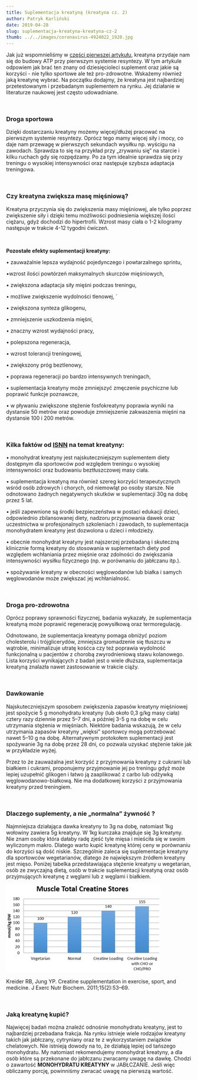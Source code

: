 ```yaml
---
title: Suplementacja kreatyną (kreatyna cz. 2)
author: Patryk Karliński
date: 2019-04-28
slug: suplementacja-kreatyna-kreatyna-cz-2
thumb: ../../images/coronavirus-4924022_1920.jpg
---
```


Jak już wspomnieliśmy w [części pierwszej artykułu](https://zachlorowani.pl/energia-atp-po-co-nam-kreatyna-cz-1/), kreatyna przydaje nam się do budowy ATP przy pierwszym systemie resyntezy. W tym artykule odpowiem jak brać ten znany od dziesięcioleci suplement oraz jakie są korzyści - nie tylko sportowe ale też pro-zdrowotne. Wskażemy również jaką kreatynę wybrać. Na początku dodajmy, że kreatyna jest najbardziej przetestowanym i przebadanym suplementem na rynku. Jej działanie w literaturze naukowej jest często udowadniane.

<p>&nbsp;</p>

### **Droga sportowa**

Dzięki dostarczaniu kreatyny możemy więcej/dłużej pracować na pierwszym systemie resyntezy. Oprócz tego mamy więcej siły i mocy, co daje nam przewagę w pierwszych sekundach wysiłku np. wyścigu na zawodach. Sprawdza to się na przykład przy „zrywaniu się” na starcie i kilku ruchach gdy się rozpędzamy. Po za tym idealnie sprawdza się przy treningu o wysokiej intensywności oraz następuje szybsza adaptacja treningowa.

<p>&nbsp;</p>

### **Czy kreatyna zwiększa masę mięśniową?**

Kreatyna przyczynia się do zwiększenia masy mięśniowej, ale tylko poprzez zwiększenie siły i dzięki temu możliwości podniesienia większej ilości ciężaru, gdyż dochodzi do hipertrofii. Wzrost masy ciała o 1-2 kilogramy następuje w trakcie 4-12 tygodni ćwiczeń.

<p>&nbsp;</p>

**Pozostałe efekty suplementacji kreatyny:**

• zauważalnie lepsza wydajność pojedynczego i powtarzalnego sprintu,

•wzrost ilości powtórzeń maksymalnych skurczów mięśniowych,

• zwiększona adaptacja siły mięśni podczas treningu,

• możliwe zwiększenie wydolności tlenowej, \`

• zwiększona synteza glikogenu,

• zmniejszenie uszkodzenia mięśni,

• znaczny wzrost wydajności pracy,

• polepszona regeneracja,

• wzrost tolerancji treningowej,

• zwiększony próg beztlenowy,

• poprawa regeneracji po bardzo intensywnych treningach,

• suplementacja kreatyny może zmniejszyć zmęczenie psychiczne lub poprawić funkcje poznawcze,

• w pływaniu zwiększone stężenie fosfokreatyny poprawia wyniki na dystansie 50 metrów oraz powoduje zmniejszenie zakwaszenia mięśni na dystansie 100 i 200 metrów.

<p>&nbsp;</p>

### **Kilka faktów od** [**ISNN**](https://jissn.biomedcentral.com/articles/10.1186/s12970-017-0173-z?fbclid=IwAR0kdnT0XgwJxzH4qjgK7EF3jz5ReGnU9XEjUuDmB3qrTxFMWDfyM9Ih0po#Sec12) **na temat kreatyny:**

• monohydrat kreatyny jest najskuteczniejszym suplementem diety dostępnym dla sportowców pod względem treningu o wysokiej intensywności oraz budowaniu beztłuszczowej masy ciała.

• suplementacja kreatyną ma również szereg korzyści terapeutycznych wśród osób zdrowych i chorych, od niemowląt po osoby starsze. Nie odnotowano żadnych negatywnych skutków w suplementacji 30g na dobę przez 5 lat.

• jeśli zapewnione są środki bezpieczeństwa w postaci edukacji dzieci, odpowiednio zbilansowanej diety, nadzoru przyjmowania dawek oraz uczestnictwa w profesjonalnych szkoleniach i zawodach, to suplementacja monohydratem kreatyny jest dozwolona u dzieci i młodzieży.

• obecnie monohydrat kreatyny jest najszerzej przebadaną i skuteczną klinicznie formą kreatyny do stosowania w suplementach diety pod względem wchłaniania przez mięśnie oraz zdolności do zwiększania intensywności wysiłku fizycznego (np. w porównaniu do jabłczanu itp.).

• spożywanie kreatyny w obecności węglowodanów lub białka i samych węglowodanów może zwiększać jej wchłanialność.

<p>&nbsp;</p>

### **Droga pro-zdrowotna**

Oprócz poprawy sprawności fizycznej, badania wykazały, że suplementacja kreatyną może poprawić regenerację powysiłkową oraz termoregulację.

Odnotowano, że suplementacja kreatyny pomaga obniżyć poziom cholesterolu i trójglicerydów, zmniejsza gromadzenie się tłuszczu w wątrobie, minimalizuje utratę kośćca czy też poprawia wydolność funkcjonalną u pacjentów z chorobą zwyrodnieniową stawu kolanowego. Lista korzyści wynikających z badań jest o wiele dłuższa, suplementacja kreatyną znalazła nawet zastosowanie w trakcie ciąży.

<p>&nbsp;</p>

### **Dawkowanie**

Najskuteczniejszym sposobem zwiększenia zapasów kreatyny mięśniowej jest spożycie 5 g monohydratu kreatyny (lub około 0,3 g/kg masy ciała) cztery razy dziennie przez 5–7 dni, a później 3-5 g na dobę w celu utrzymania stężenia w mięśniach. Niektóre badania wskazują, że w celu utrzymania zapasów kreatyny „więksi” sportowcy mogą potrzebować nawet 5–10 g na dobę. Alternatywnym protokołem suplementacji jest spożywanie 3g na dobę przez 28 dni, co pozwala uzyskać stężenie takie jak w przykładzie wyżej.

Przez to że zauważalna jest korzyść z przyjmowania kreatyny z cukrami lub białkiem i cukrami, proponujemy przyjmowanie jej po treningu gdyż może lepiej uzupełnić glikogen i łatwo ją zaaplikować z carbo lub odżywką węglowodanowo-białkową. Nie ma dodatkowej korzyści z przyjmowania kreatyny przed treningiem.

<p>&nbsp;</p>

### **Dlaczego suplementy, a nie „normalna” żywność ?**

Najmniejsza działająca dawka kreatyny to 3g na dobę, natomiast 1kg wołowiny zawiera 5g kreatyny. W 1kg kurczaka znajduje się 3g kreatyny. Nie znam osoby która dałaby radę zjeść tyle mięsa i mieściła się w swoim wyliczonym makro. Dlatego warto kupić kreatynę której ceny w porównaniu do korzyści są dość niskie. Szczególnie zaleca się suplementacje kreatyny dla sportowców wegetarianów, dlatego że największym źródłem kreatyny jest mięso. Poniżej tabelka przedstawiająca stężenie kreatyny u wegetarian, osób ze zwyczajną dietą, osób w trakcie suplementacji kreatyną oraz osób przyjmujących kreatynę z węglami lub z węglami i białkiem.

![](../../images/obraz.png)

Kreider RB, Jung YP. Creatine supplementation in exercise, sport, and medicine. J Exerc Nutr Biochem. 2011;15(2):53–69.

<p>&nbsp;</p>

### **Jaką kreatynę kupić?**

Najwięcej badań można znaleźć odnośnie monohydratu kreatyny, jest to najbardziej przebadana frakcja. Na rynku istnieje wiele rodzajów kreatyny takich jak jabłczany, cytryniany oraz te z wykorzystaniem związków chelatowych. Nie istnieją dowody na to, że działają lepiej od tańszego monohydratu. My natomiast rekomendujemy monohydrat kreatyny, a dla osób które są przekonane do jabłczanu zwracamy uwagę na dawkę. Chodzi o zawartość **MONOHYDRATU KREATYNY** w JABŁCZANIE. Jeśli więc obliczamy porcję, powinniśmy zwracać uwagę na pierwszą wartość.
